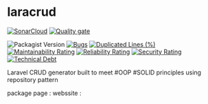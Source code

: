 # laracrud
[![SonarCloud](https://sonarcloud.io/images/project_badges/sonarcloud-white.svg)](https://sonarcloud.io/dashboard?id=mbiomee_laracrud) [![Quality gate](https://sonarcloud.io/api/project_badges/quality_gate?project=mbiomee_laracrud)](https://sonarcloud.io/dashboard?id=mbiomee_laracrud)

![Packagist Version](https://img.shields.io/packagist/v/mbiomee/laracrud?style=plastic) [![Bugs](https://sonarcloud.io/api/project_badges/measure?project=mbiomee_laracrud&metric=bugs)](https://sonarcloud.io/dashboard?id=mbiomee_laracrud) [![Duplicated Lines (%)](https://sonarcloud.io/api/project_badges/measure?project=mbiomee_laracrud&metric=duplicated_lines_density)](https://sonarcloud.io/dashboard?id=mbiomee_laracrud) [![Maintainability Rating](https://sonarcloud.io/api/project_badges/measure?project=mbiomee_laracrud&metric=sqale_rating)](https://sonarcloud.io/dashboard?id=mbiomee_laracrud) [![Reliability Rating](https://sonarcloud.io/api/project_badges/measure?project=mbiomee_laracrud&metric=reliability_rating)](https://sonarcloud.io/dashboard?id=mbiomee_laracrud) [![Security Rating](https://sonarcloud.io/api/project_badges/measure?project=mbiomee_laracrud&metric=security_rating)](https://sonarcloud.io/dashboard?id=mbiomee_laracrud) [![Technical Debt](https://sonarcloud.io/api/project_badges/measure?project=mbiomee_laracrud&metric=sqale_index)](https://sonarcloud.io/dashboard?id=mbiomee_laracrud)

Laravel CRUD generator built to meet #OOP  #SOLID principles using repository pattern


package page : 
webssite : 

